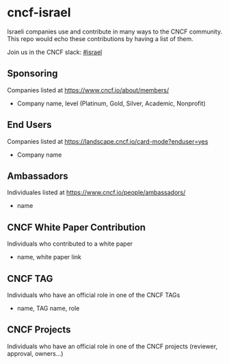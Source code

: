 # cncf-israel
Israeli companies use and contribute in many ways to the CNCF community.
This repo would echo these contributions by having a list of them.

Join us in the CNCF slack: [#israel](https://cloud-native.slack.com/archives/CCPSR1VEH)

## Sponsoring
Companies listed at https://www.cncf.io/about/members/
- Company name, level (Platinum, Gold, Silver, Academic, Nonprofit)


## End Users
Companies listed at https://landscape.cncf.io/card-mode?enduser=yes
- Company name

## Ambassadors
Individuales listed at https://www.cncf.io/people/ambassadors/
- name

## CNCF White Paper Contribution
Individuals who contributed to a white paper
- name, white paper link

## CNCF TAG
Individuals who have an official role in one of the CNCF TAGs
- name, TAG name, role

## CNCF Projects
Individuals who have an official role in one of the CNCF projects (reviewer, approval, owners...)
